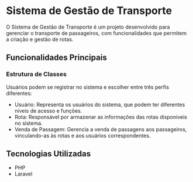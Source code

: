 # Sistema de Gestão de Transporte
O Sistema de Gestão de Transporte é um projeto desenvolvido para gerenciar o transporte de passageiros, com funcionalidades que permitem a criação e gestão de rotas.

## Funcionalidades Principais

### Estrutura de Classes

Usuários podem se registrar no sistema e escolher entre três perfis diferentes:
- Usuário: Representa os usuários do sistema, que podem ter diferentes níveis de acesso e funções.
- Rota: Responsável por armazenar as informações das rotas disponíveis no sistema.
- Venda de Passagem: Gerencia a venda de passagens aos passageiros, vinculando-as às rotas e aos usuários correspondentes.

## Tecnologias Utilizadas
- PHP
- Laravel
